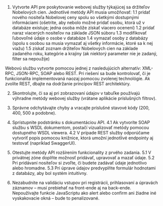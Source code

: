 1. Vytvorte API pre poskytovanie webovej služby týkajúcej sa držiteľov Nobelových cien.
Jednotlivé metódy API musia umožňovať:
1.1 pridať nového nositeľa Nobelovej ceny spolu so všetkými dostupnými informáciami (ošetrite, aby nebolo možné pridať osobu, ktorá už v databáze existuje; jedna osoba môže získať viacero ocenení)
1.2 pridať naraz viacerých nositeľov na základe JSON súboru
1.3 modifikovať ľubovoľné údaje o osobe v databáze
1.4 vymazať osoby z databázy (spolu s osobou sa musia vymazať aj všetky informácie, ktoré sa k nej viažu)
1.5 získať zoznam držiteľov Nobelových cien na základe zadaného roku, kategórie a krajiny (ak niektorý parameter nie je zadaný, filter sa nepoužije)

Webovú službu vytvorte pomocou jednej z nasledujúcich alternatív: XML-RPC, JSON-RPC, SOAP alebo REST.
Pri riešení sa bude kontrolovať, či je funkcionalita implementovaná naozaj pomocou zvolenej technológie.
Ak zvolíte REST, dbajte na dodržanie princípov REST architektúry.

2. Skontrolujte, či sa aj pri zobrazovaní údajov v tabuľke používajú výhradne metódy webovej služby (vrátane aplikácie príslušných filtrov).

3. Správne odchytávajte chyby a vracajte príslušné stavové kódy (200, 400, 500 a podobne).

4. Sprístupnite podstránku s dokumentáciou API.
4.1 Ak vytvoríte SOAP službu s WSDL dokumentom, postačí vizualizovať metódy pomocou dostupného WSDL viewera.
4.2 V prípade REST služby odporúčame vytvoriť popis pomocou knižnice, ktorá umožní jednotlivé endpointy aj testovať (napríklad SwaggerUI).

5. Otestujte metódy API rozšírením funkcionality z prvého zadania.
5.1 V privátnej zóne doplňte možnosť pridávať, upravovať a mazať údaje.
5.2 Pri pridávaní nositeľov si zvoľte, či budete zadávať údaje jednotlivo alebo hromadne.
5.3 Pri úprave údajov predvyplňte formulár hodnotami z databázy, aby bol systém intuitívny.

6. Nezabudnite na validáciu vstupov pri registrácii, prihlasovaní a úpravách záznamov – musí prebiehať na front-ende aj na back-ende.
Nepoužívajte funkcie JavaScriptu ako alert alebo confirm ani žiadne iné vyskakovacie okná – bude to penalizované.
